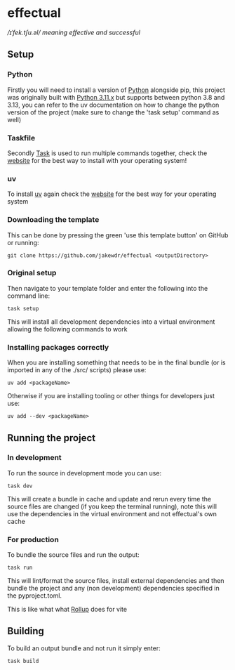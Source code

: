 # effectual

*/ɪˈfek.tʃu.əl/ meaning effective and successful*

## Setup

### Python

Firstly you will need to install a version of [Python](https://www.python.org/) alongside pip, this project was originally built with [Python 3.11.x](https://www.python.org/downloads/release/python-31110/) but supports between python 3.8 and 3.13, you can refer to the uv documentation on how to change the python version of the project (make sure to change the 'task setup' command as well)


### Taskfile

Secondly [Task](https://taskfile.dev) is used to run multiple commands together, check the [website](https://taskfile.dev/installation/) for the best way to install with your operating system!

### uv

To install [uv](https://docs.astral.sh/uv/) again check the [website](https://docs.astral.sh/uv/#getting-started) for the best way for your operating system

### Downloading the template

This can be done by pressing the green 'use this template button' on GitHub or running:

    git clone https://github.com/jakewdr/effectual <outputDirectory>

### Original setup

Then navigate to your template folder and enter the following into the command line:

    task setup

This will install all development dependencies into a virtual environment allowing the following commands to work

### Installing packages correctly

When you are installing something that needs to be in the final bundle (or is imported in any of the ./src/ scripts) please use:

    uv add <packageName>

Otherwise if you are installing tooling or other things for developers just use:

    uv add --dev <packageName>

## Running the project

### In development

To run the source in development mode you can use:

    task dev

This will create a bundle in cache and update and rerun every time the source files are changed (if you keep the terminal running), note this will use the dependencies in the virtual environment and not effectual's own cache

### For production

To bundle the source files and run the output:

    task run

This will lint/format the source files, install external dependencies and then bundle the project and any (non development) dependencies specified in the pyproject.toml.

This is like what what [Rollup](https://rollupjs.org/) does for vite

## Building

To build an output bundle and not run it simply enter:

    task build
